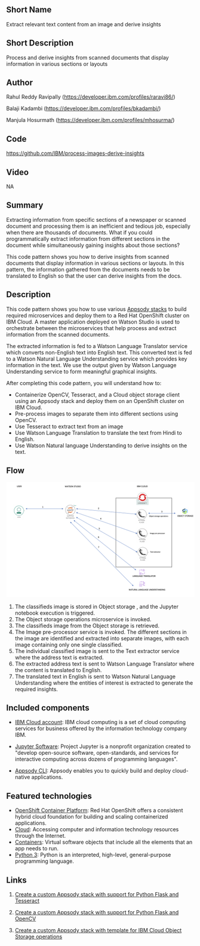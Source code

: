 ## Short Name

Extract relevant text content from an image and derive insights

## Short Description

Process and derive insights from scanned documents that display information in various sections or layouts

## Author
Rahul Reddy Ravipally (https://developer.ibm.com/profiles/raravi86/)

Balaji Kadambi (https://developer.ibm.com/profiles/bkadambi/)

Manjula Hosurmath (https://developer.ibm.com/profiles/mhosurma/)

## Code
https://github.com/IBM/process-images-derive-insights

## Video
NA

## Summary

Extracting information from specific sections of a newspaper or scanned document and processing them is an inefficient and tedious job, especially when there are thousands of documents. What if you could programmatically extract information from different sections in the document while simultaneously gaining insights about those sections?

This code pattern shows you how to derive insights from scanned documents that display information in various sections or layouts. In this pattern, the information gathered from the documents needs to be translated to English so that the user can derive insights from the docs.

## Description

This code pattern shows you how to use various [Appsody stacks](https://appsody.dev/docs/stacks/stacks-overview/) to build required microservices and deploy them to a Red Hat OpenShift cluster on IBM Cloud. A master application deployed on Watson Studio is used to orchestrate between the microservices that help process and extract information from the scanned documents. 

The extracted information is fed to a Watson Language Translator service which converts non-English text into English text. This converted text is fed to a Watson Natural Language Understanding service which provides key information in the text. We use the output given by Watson Language Understanding service to form meaningful graphical insights.

After completing this code pattern, you will understand how to:

* Containerize OpenCV, Tesseract, and a Cloud object storage client using an Appsody stack and deploy them on an OpenShift cluster on IBM Cloud.
* Pre-process images to separate them into different sections using OpenCV.
* Use Tesseract to extract text from an image
* Use Watson Language Translation to translate the text from Hindi to English.
* Use Watson Natural language Understanding to derive insights on the text.

## Flow

![](images/architecture.png)

1. The classifieds image is stored in Object storage<!--EM: Any object storage? Or IBM Cloud Object Storage?--> <!--BK: Its IBM Cloud Object Storage -->, and the Jupyter notebook execution is triggered.
2. The Object storage operations microservice is invoked.
3. The classifieds image from the Object storage is retrieved.
4. The Image pre-processor service is invoked. The different sections in the image are identified and extracted into separate images, with each image containing only one single classified.
5. The individual classified image is sent to the Text extractor <!--EM: What is this text extractor service? Is that part of Tesseract?--><!--BK: Yes we create a service to invoke APIs on Tesseract.-->service where the address text is extracted.
6. The extracted address text is sent to Watson Language Translator where the content is translated to English.
7. The translated text in English is sent to Watson Natural Language Understanding where the entities of interest is extracted to generate the required insights.

## Included components

* [IBM Cloud account](https://www.ibm.com/cloud/): IBM cloud computing is a set of cloud computing services for business offered by the information technology company IBM.

* [Jupyter Software](https://jupyter.org/install): Project Jupyter is a nonprofit organization created to "develop open-source software, open-standards, and services for interactive computing across dozens of programming languages".

* [Appsody CLI](https://appsody.dev/docs/installing/installing-appsody): Appsody enables you to quickly build and deploy cloud-native applications.

## Featured technologies

* [OpenShift Container Platform](https://www.openshift.com/): Red Hat OpenShift offers a consistent hybrid cloud foundation for building and scaling containerized applications.
* [Cloud](https://en.wikipedia.org/wiki/Cloud_computing): Accessing computer and information technology resources through the Internet.
* [Containers](https://www.ibm.com/cloud/learn/containers): Virtual software objects that include all the elements that an app needs to run.
* [Python 3](https://www.python.org/downloads/): Python is an interpreted, high-level, general-purpose programming language.

## Links

1. [Create a custom Appsody stack with support for Python Flask and Tesseract](https://developer.ibm.com/tutorials/create-a-custom-appsody-stack-with-python-flask-and-tesseract-support/)

2. [Create a custom Appsody stack with support for Python Flask and OpenCV](https://developer.ibm.com/tutorials/create-a-custom-appsody-stack-with-python-flask-and-opencv-support/)

3. [Create a custom Appsody stack with template for IBM Cloud Object Storage operations](https://developer.ibm.com/tutorials/create-custom-appsody-stack-template-ibm-cloud-object-storage/)
